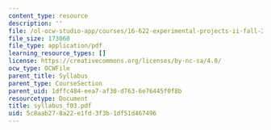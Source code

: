 ```yaml
---
content_type: resource
description: ''
file: /ol-ocw-studio-app/courses/16-622-experimental-projects-ii-fall-2003/5c8aab278a22e1fd3f3b1df51d467496_syllabus_f03.pdf
file_size: 173060
file_type: application/pdf
learning_resource_types: []
license: https://creativecommons.org/licenses/by-nc-sa/4.0/
ocw_type: OCWFile
parent_title: Syllabus
parent_type: CourseSection
parent_uid: 1dffc484-eea7-af30-d763-6e76445f0f8b
resourcetype: Document
title: syllabus_f03.pdf
uid: 5c8aab27-8a22-e1fd-3f3b-1df51d467496
---
```

